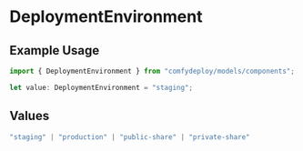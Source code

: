 # DeploymentEnvironment

## Example Usage

```typescript
import { DeploymentEnvironment } from "comfydeploy/models/components";

let value: DeploymentEnvironment = "staging";
```

## Values

```typescript
"staging" | "production" | "public-share" | "private-share"
```